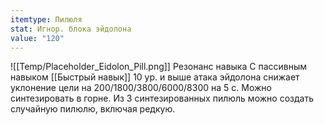 ```yaml
---
itemtype: Пилюля
stat: Игнор. блока эйдолона
value: "120"
---
```

![[Temp/Placeholder_Eidolon_Pill.png]]
Резонанс навыка
С пассивным навыком [[Быстрый навык]] 10 ур. и выше атака эйдолона снижает уклонение цели на 200/1800/3800/6000/8300 на 5 с.
Можно синтезировать в горне. Из 3 синтезированных пилюль можно создать случайную пилюлю, включая редкую. 

